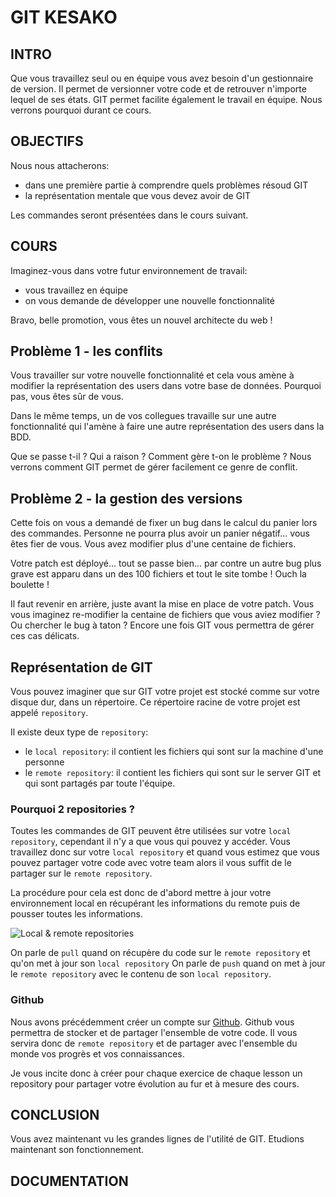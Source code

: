 # GIT KESAKO

## INTRO

Que vous travaillez seul ou en équipe vous avez besoin d'un gestionnaire de version.
Il permet de versionner votre code et de retrouver n'importe lequel de ses états.
GIT permet facilite également le travail en équipe. Nous verrons pourquoi durant ce cours.


## OBJECTIFS

Nous nous attacherons: 
 - dans une première partie à comprendre quels problèmes résoud GIT
 - la représentation mentale que vous devez avoir de GIT
 
Les commandes seront présentées dans le cours suivant.

## COURS
Imaginez-vous dans votre futur environnement de travail:
 - vous travaillez en équipe
 - on vous demande de développer une nouvelle fonctionnalité

Bravo, belle promotion, vous êtes un nouvel architecte du web !

## Problème 1 - les conflits
Vous travailler sur votre nouvelle fonctionnalité et cela vous amène à modifier 
la représentation des users dans votre base de données. Pourquoi pas, vous êtes sûr de vous.

Dans le même temps, un de vos collegues travaille sur une autre fonctionnalité qui l'amène à
faire une autre représentation des users dans la BDD.

Que se passe t-il ? Qui a raison ? Comment gère t-on le problème ?
Nous verrons comment GIT permet de gérer facilement ce genre de conflit.

## Problème 2 - la gestion des versions
Cette fois on vous a demandé de fixer un bug dans le calcul du panier
lors des commandes. Personne ne pourra plus avoir un panier négatif... vous êtes fier de vous.
Vous avez modifier plus d'une centaine de fichiers.

Votre patch est déployé... tout se passe bien... par contre un autre bug plus grave est apparu
dans un des 100 fichiers et tout le site tombe ! Ouch la boulette !

Il faut revenir en arrière, juste avant la mise en place de votre patch. 
Vous vous imaginez re-modifier la centaine de fichiers que vous aviez modifier ? Ou chercher le bug 
à taton ? Encore une fois GIT vous permettra de gérer ces cas délicats.

## Représentation de GIT

Vous pouvez imaginer que sur GIT votre projet est stocké comme sur votre disque dur, 
dans un répertoire. Ce répertoire racine de votre projet est appelé `repository`.

Il existe deux type de `repository`:
- le `local repository`: il contient les fichiers qui sont sur la machine d'une personne
- le `remote repository`: il contient les fichiers qui sont sur le server GIT et qui sont partagés
par toute l'équipe.

### Pourquoi 2 repositories ?

Toutes les commandes de GIT peuvent être utilisées sur votre `local repository`, cependant
il n'y a que vous qui pouvez y accéder. Vous travaillez donc sur votre `local repository`
et quand vous estimez que vous pouvez partager votre code avec votre team alors il vous suffit
de le partager sur le `remote repository`.

La procédure pour cela est donc de d'abord mettre à jour votre environnement local en 
récupérant les informations du remote puis de pousser toutes les informations.

![Local & remote repositories](https://backlog.com/git-tutorial/en/img/post/intro/capture_intro1_2_2.png)

On parle de `pull` quand on récupère du code sur le `remote repository` et qu'on met
à jour son `local repository`
On parle de `push` quand on met à jour le `remote repository` avec le contenu de son `local repository`.

### Github

Nous avons précédemment créer un compte sur [Github](Github.com).
Github vous permettra de stocker et de partager l'ensemble de votre code. Il vous servira 
donc de `remote repository` et de partager avec l'ensemble du monde vos progrès et vos connaissances.

Je vous incite donc à créer pour chaque exercice de chaque lesson un repository pour 
partager votre évolution au fur et à mesure des cours.

## CONCLUSION

Vous avez maintenant vu les grandes lignes de l'utilité de GIT.
Etudions maintenant son fonctionnement.

## DOCUMENTATION


